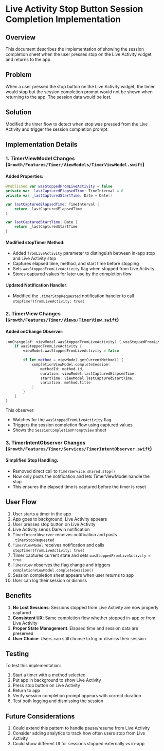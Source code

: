 # Live Activity Stop Button Session Completion Implementation

## Overview
This document describes the implementation of showing the session completion sheet when the user presses stop on the Live Activity widget and returns to the app.

## Problem
When a user pressed the stop button on the Live Activity widget, the timer would stop but the session completion prompt would not be shown when returning to the app. The session data would be lost.

## Solution
Modified the timer flow to detect when stop was pressed from the Live Activity and trigger the session completion prompt.

## Implementation Details

### 1. TimerViewModel Changes (`Growth/Features/Timer/ViewModels/TimerViewModel.swift`)

#### Added Properties:
```swift
@Published var wasStoppedFromLiveActivity = false
private var _lastCapturedElapsedTime: TimeInterval = 0
private var _lastCapturedStartTime: Date = Date()

var lastCapturedElapsedTime: TimeInterval {
    return _lastCapturedElapsedTime
}

var lastCapturedStartTime: Date {
    return _lastCapturedStartTime
}
```

#### Modified stopTimer Method:
- Added `fromLiveActivity` parameter to distinguish between in-app stop and Live Activity stop
- Captures elapsed time, method, and start time before stopping
- Sets `wasStoppedFromLiveActivity` flag when stopped from Live Activity
- Stores captured values for later use by the completion flow

#### Updated Notification Handler:
- Modified the `.timerStopRequested` notification handler to call `stopTimer(fromLiveActivity: true)`

### 2. TimerView Changes (`Growth/Features/Timer/Views/TimerView.swift`)

#### Added onChange Observer:
```swift
.onChange(of: viewModel.wasStoppedFromLiveActivity) { wasStoppedFromLiveActivity in
    if wasStoppedFromLiveActivity {
        viewModel.wasStoppedFromLiveActivity = false
        
        if let method = viewModel.getCurrentMethod() {
            completionViewModel.completeSession(
                methodId: method.id,
                duration: viewModel.lastCapturedElapsedTime,
                startTime: viewModel.lastCapturedStartTime,
                variation: method.title
            )
        }
    }
}
```

This observer:
- Watches for the `wasStoppedFromLiveActivity` flag
- Triggers the session completion flow using captured values
- Shows the `SessionCompletionPromptView` sheet

### 3. TimerIntentObserver Changes (`Growth/Features/Timer/Services/TimerIntentObserver.swift`)

#### Simplified Stop Handling:
- Removed direct call to `TimerService.shared.stop()`
- Now only posts the notification and lets TimerViewModel handle the stop
- This ensures the elapsed time is captured before the timer is reset

## User Flow

1. User starts a timer in the app
2. App goes to background, Live Activity appears
3. User presses stop button on Live Activity
4. Live Activity sends Darwin notification
5. `TimerIntentObserver` receives notification and posts `.timerStopRequested`
6. `TimerViewModel` receives notification and calls `stopTimer(fromLiveActivity: true)`
7. Timer captures current state and sets `wasStoppedFromLiveActivity = true`
8. `TimerView` observes the flag change and triggers `completionViewModel.completeSession()`
9. Session completion sheet appears when user returns to app
10. User can log their session or dismiss

## Benefits

1. **No Lost Sessions**: Sessions stopped from Live Activity are now properly captured
2. **Consistent UX**: Same completion flow whether stopped in-app or from Live Activity
3. **Proper State Management**: Elapsed time and session data are preserved
4. **User Choice**: Users can still choose to log or dismiss their session

## Testing

To test this implementation:

1. Start a timer with a method selected
2. Put app in background to show Live Activity
3. Press stop button on Live Activity
4. Return to app
5. Verify session completion prompt appears with correct duration
6. Test both logging and dismissing the session

## Future Considerations

1. Could extend this pattern to handle pause/resume from Live Activity
2. Consider adding analytics to track how often users stop from Live Activity
3. Could show different UI for sessions stopped externally vs in-app